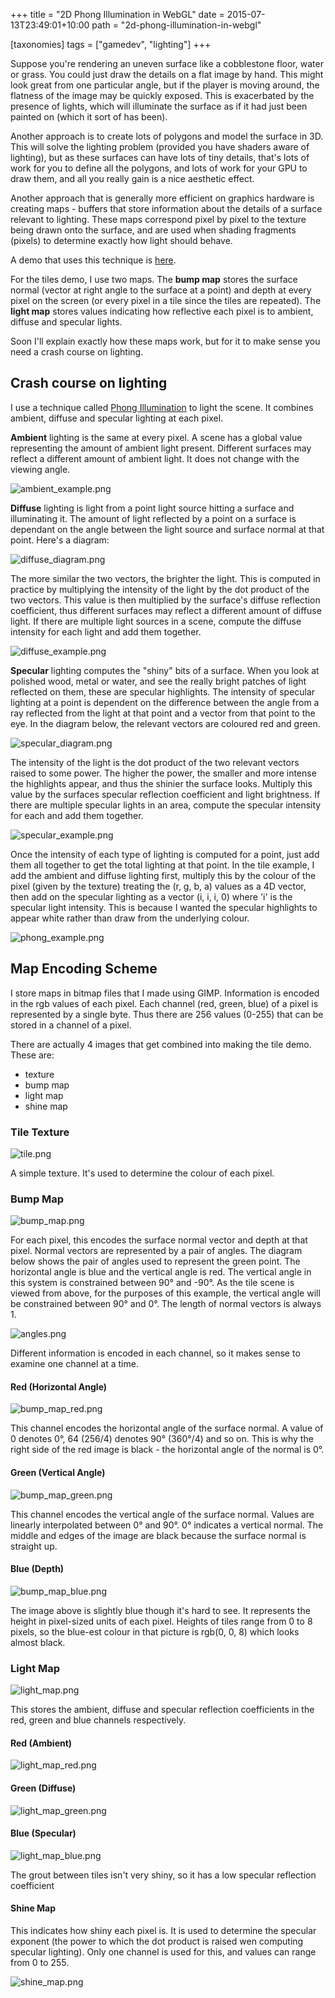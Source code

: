 +++
title = "2D Phong Illumination in WebGL"
date = 2015-07-13T23:49:01+10:00
path = "2d-phong-illumination-in-webgl"

[taxonomies]
tags = ["gamedev", "lighting"]
+++

Suppose you're rendering an uneven surface like a cobblestone floor, water or
grass.
You could just draw the details on a flat image by hand.
This might look great from one particular angle, but if the player is moving
around, the flatness of the image may be quickly exposed. This is exacerbated by
the presence of lights, which will illuminate the surface as if it had just been
painted on (which it sort of has been).

Another approach is to create lots of polygons and model the surface in 3D.
This will solve the lighting problem (provided you have shaders aware of
lighting), but as these surfaces can have lots of tiny details, that's lots of
work for you to define all the polygons, and lots of work for your GPU to draw
them, and all you really gain is a nice aesthetic effect.

Another approach that is generally more efficient on graphics hardware is
creating maps - buffers that store information about the details of a surface
relevant to lighting. These maps correspond pixel by pixel to the texture being
drawn onto the surface, and are used when shading fragments (pixels) to
determine exactly how light should behave.

A demo that uses this technique is [here](@/blog/demos/2d-phong-illumination-in-webgl/index.md).

For the tiles demo, I use two maps. The __bump map__ stores the surface normal
(vector at right angle to the surface at a point)
and depth
at every pixel on the screen (or every pixel in a tile since the tiles are
repeated). The __light map__ stores values indicating how reflective each pixel
is to ambient, diffuse and specular lights.

Soon I'll explain exactly how these maps work, but for it to make sense you need
a crash course on lighting.

## Crash course on lighting

I use a technique called 
[Phong Illumination](https://en.wikipedia.org/wiki/Phong_reflection_model)
to light the scene. It combines
ambient, diffuse and specular lighting at each pixel.

__Ambient__ lighting is the same at every pixel. A scene has a global value
representing the amount of ambient light present. Different surfaces may
reflect a different amount of ambient light. It does not change with the viewing
angle.

![ambient_example.png](ambient_example.png)

__Diffuse__ lighting is light from a point light source hitting a surface and
illuminating it. The amount of light reflected by a point on a surface is
dependant on the angle between the light source and surface normal at that
point. Here's a diagram:

![diffuse_diagram.png](diffuse_diagram.png)

The more similar the two vectors, the brighter the light. This is computed in
practice by multiplying the intensity of the light by the dot product of the two
vectors. This value is then multiplied by the surface's diffuse reflection
coefficient, thus different surfaces may reflect a different amount of diffuse
light. If there are multiple light sources in a scene, compute the diffuse
intensity for each light and add them together.

![diffuse_example.png](diffuse_example.png)


__Specular__ lighting computes the "shiny" bits of a surface. When you look at polished wood, metal
or water, and see the really bright patches of light reflected on them, these
are specular highlights. The intensity of specular lighting at a point is dependent on the
difference between the angle from a ray reflected from the light at that point
and a vector from that point to the eye.
In the diagram below, the relevant vectors are coloured red and green.

![specular_diagram.png](specular_diagram.png)

The intensity of the light is the dot product of the two relevant vectors raised
to some power. The higher the power, the smaller and more intense the highlights
appear, and thus the shinier the surface looks. Multiply this value by the
surfaces specular reflection coefficient and light brightness. If there are
multiple specular lights in an area, compute the specular intensity for each and
add them together.

![specular_example.png](specular_example.png)

Once the intensity of each type of lighting is computed for a point, just add
them all together to get the total lighting at that point. In the tile example,
I add the ambient and diffuse lighting first, multiply this by the colour of the
pixel (given by the texture) treating the (r, g, b, a) values as a 4D vector,
then add on the specular lighting as a vector (i, i, i, 0) where 'i' is the
specular light intensity. This is because I wanted the specular highlights to
appear white rather than draw from the underlying colour.

![phong_example.png](phong_example.png)

## Map Encoding Scheme
I store maps in bitmap files that I made using GIMP.
Information is encoded in the rgb values
of each pixel. 
Each channel (red, green, blue) of a pixel is represented by a single byte. Thus
there are 256 values (0-255) that can be stored in a channel of a pixel.

There are actually 4 images that get combined into making the
tile demo. These are:

- texture
- bump map
- light map
- shine map

### Tile Texture

![tile.png](tile.png)

A simple texture. It's used to determine the colour of each pixel.

### Bump Map
![bump_map.png](bump_map.png)

For each pixel, this encodes the surface normal vector and depth at that pixel.
Normal vectors are represented by a pair of angles. The diagram below shows the
pair of angles used to represent the green point. The horizontal angle is blue
and the vertical angle is red. The vertical angle in this system is constrained
between 90° and -90°. As the tile scene is viewed from above, for the purposes
of this example, the vertical angle will be constrained between 90° and 0°. The
length of normal vectors is always 1.

![angles.png](angles.png)

Different information is encoded in each channel, so it makes sense to examine
one channel at a time.

#### Red (Horizontal Angle)

![bump_map_red.png](bump_map_red.png)

This channel encodes the horizontal angle of the surface normal.
A value of 0 denotes 0°, 64 (256/4) denotes 90° (360°/4) and so on.
This is why the right side of the red image is black - the horizontal angle of
the normal is 0°.

#### Green (Vertical Angle)

![bump_map_green.png](bump_map_green.png)

This channel encodes the vertical angle of the surface normal.
Values are linearly interpolated between 0° and 90°.
0° indicates a vertical normal.
The middle and edges of the image are black because the surface normal is
straight up.

#### Blue (Depth)

![bump_map_blue.png](bump_map_blue.png)

The image above is slightly blue though it's hard to see.
It represents the height in pixel-sized units of each pixel.
Heights of tiles range from 0 to 8 pixels, so the blue-est colour in that
picture is rgb(0, 0, 8) which looks almost black.

### Light Map

![light_map.png](light_map.png)

This stores the ambient, diffuse and specular reflection coefficients in the
red, green and blue channels respectively.

#### Red (Ambient)

![light_map_red.png](light_map_red.png)

#### Green (Diffuse)

![light_map_green.png](light_map_green.png)

#### Blue (Specular)

![light_map_blue.png](light_map_blue.png)

The grout between tiles isn't very shiny, so it has a low specular reflection
coefficient

#### Shine Map
This indicates how shiny each pixel is. It is used to determine the specular
exponent (the power to which the dot product is raised wen computing specular
lighting). Only one channel is used for this, and values can range from 0 to 255. 

![shine_map.png](shine_map.png)
